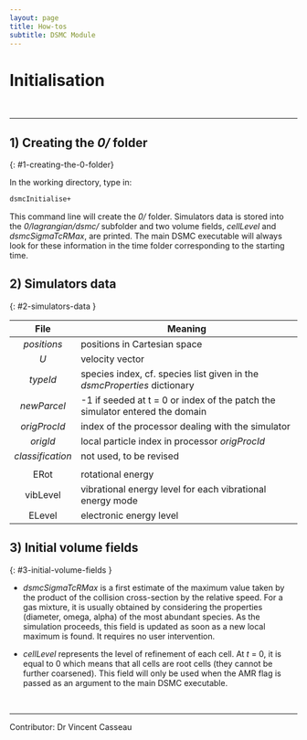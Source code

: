 ```yaml
---
layout: page
title: How-tos
subtitle: DSMC Module
---
```


# Initialisation

<br>

---
## 1) Creating the _0/_ folder
{: #1-creating-the-0-folder} 
 
In the working directory, type in:  
```sh
dsmcInitialise+
```
This command line will create the _0/_ folder. Simulators data is stored into the _0/lagrangian/dsmc/_ subfolder and two volume fields, _cellLevel_ and _dsmcSigmaTcRMax_, are printed. The main DSMC executable will always look for these information in the time folder corresponding to the starting time. 

## 2) Simulators data  
{: #2-simulators-data }

| File    | Meaning          |
|:-------------:|-------------|
| _positions_      | positions in Cartesian space |
| _U_      | velocity vector |
| _typeId_ | species index, cf. species list given in the _dsmcProperties_ dictionary |
| _newParcel_      | -1 if seeded at t = 0 or index of the patch the simulator entered the domain |
| _origProcId_ | index of the processor dealing with the simulator |
| _origId_ | local particle index in processor _origProcId_ |
| _classification_      | not used, to be revised |
|   |  |
| ERot      | rotational energy |
| vibLevel      | vibrational energy level for each vibrational energy mode |
| ELevel      | electronic energy level |

## 3) Initial volume fields 
{: #3-initial-volume-fields }
 
+ _dsmcSigmaTcRMax_ is a first estimate of the maximum value taken by the product of the collision cross-section by the relative speed. For a gas mixture, it is usually obtained by considering the properties (diameter, omega, alpha) of the most abundant species. As the simulation proceeds, this field is updated as soon as a new local maximum is found. It requires no user intervention.

+ _cellLevel_ represents the level of refinement of each cell. At _t_ = 0, it is equal to 0 which means that all cells are root cells (they cannot be further coarsened). This field will only be used when the AMR flag is passed as an argument to the main DSMC executable.

<br>

---

Contributor: Dr Vincent Casseau
